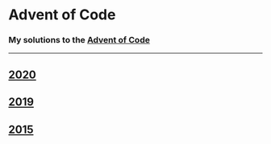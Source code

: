 # Advent of Code

### My solutions to the [Advent of Code](https://adventofcode.com/)

---

## [2020](https://github.com/dylanbuchi/aoc/tree/main/2020)

## [2019](https://github.com/dylanbuchi/aoc/tree/main/2019)

## [2015](https://github.com/dylanbuchi/aoc/tree/main/2015)

